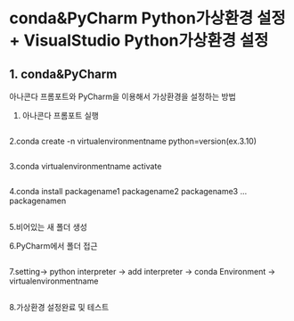 # conda&PyCharm Python가상환경 설정 + VisualStudio Python가상환경 설정

## 1. conda&PyCharm

아나콘다 프롬포트와 PyCharm을 이용해서 가상환경을 설정하는 방법

1. 아나콘다 프롬포트 실행

<image>

  2.conda create -n virtualenvironmentname python=version(ex.3.10)

<image>

3.conda virtualenvironmentname activate

<image>

4.conda install packagename1 packagename2 packagename3 ... packagenamen

<image>

5.비어있는 새 폴더 생성

6.PyCharm에서 폴더 접근

<image>

7.setting-> python interpreter -> add interpreter -> conda Environment -> virtualenvironmentname

<image>

8.가상환경 설정완료 및 테스트

<image>
